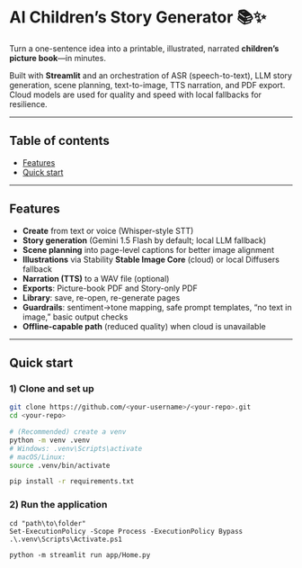 # AI Children’s Story Generator 📚✨

Turn a one-sentence idea into a printable, illustrated, narrated **children’s picture book**—in minutes.

Built with **Streamlit** and an orchestration of ASR (speech-to-text), LLM story generation, scene planning, text-to-image, TTS narration, and PDF export. Cloud models are used for quality and speed with local fallbacks for resilience.

---

## Table of contents
- [Features](#features)
- [Quick start](#quick-start)

---

## Features

- **Create** from text or voice (Whisper-style STT)  
- **Story generation** (Gemini 1.5 Flash by default; local LLM fallback)  
- **Scene planning** into page-level captions for better image alignment  
- **Illustrations** via Stability **Stable Image Core** (cloud) or local Diffusers fallback  
- **Narration (TTS)** to a WAV file (optional)  
- **Exports**: Picture-book PDF and Story-only PDF  
- **Library**: save, re-open, re-generate pages  
- **Guardrails**: sentiment→tone mapping, safe prompt templates, “no text in image,” basic output checks  
- **Offline-capable path** (reduced quality) when cloud is unavailable

---

## Quick start

### 1) Clone and set up
```bash
git clone https://github.com/<your-username>/<your-repo>.git
cd <your-repo>

# (Recommended) create a venv
python -m venv .venv
# Windows: .venv\Scripts\activate
# macOS/Linux:
source .venv/bin/activate

pip install -r requirements.txt
```
### 2) Run the application
```
cd "path\to\folder"
Set-ExecutionPolicy -Scope Process -ExecutionPolicy Bypass
.\.venv\Scripts\Activate.ps1

python -m streamlit run app/Home.py
```
